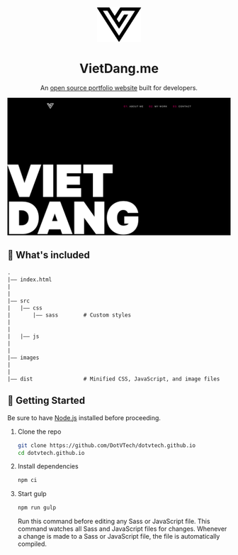 <div align="center">
    <img alt="Logo" src="https://raw.githubusercontent.com/DotVTech/dotvtech.github.io/master/images/logo-dark.png" width="100" />
</div>

<h1 align="center">VietDang.me</h1>

<p align="center">
    An <a href="https://vietdang.me">open source portfolio website</a> built for developers.
</p>

<p align="center">
    <img src="https://raw.githubusercontent.com/DotVTech/dotvtech.github.io/master/images/demo.png" alt="demo of portfolio website" />
</p>    

## :open_file_folder: What's included

    .
    |–– index.html   
    |
    |
    |–– src
    |   |–– css
    |       |–– sass        # Custom styles
    |
    |
    |   |–– js
    |
    |    
    |–– images              
    |
    |
    |–– dist                # Minified CSS, JavaScript, and image files

## :hammer: Getting Started

Be sure to have [Node.js](https://nodejs.org/) installed before proceeding.

1. Clone the repo

    ```bash
    git clone https://github.com/DotVTech/dotvtech.github.io
    cd dotvtech.github.io
    ```

2. Install dependencies

    ```bash
    npm ci
    ```

3. Start gulp

    ```bash
    npm run gulp
    ```

    Run this command before editing any Sass or JavaScript file.
    This command watches all Sass and JavaScript files for changes. Whenever a change is made to a Sass or JavaScript file, the file is automatically compiled.
